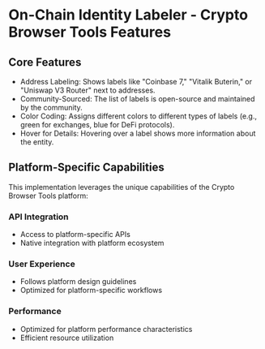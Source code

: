 # On-Chain Identity Labeler - Crypto Browser Tools Features

## Core Features
- Address Labeling: Shows labels like "Coinbase 7," "Vitalik Buterin," or "Uniswap V3 Router" next to addresses.
- Community-Sourced: The list of labels is open-source and maintained by the community.
- Color Coding: Assigns different colors to different types of labels (e.g., green for exchanges, blue for DeFi protocols).
- Hover for Details: Hovering over a label shows more information about the entity.

## Platform-Specific Capabilities
This implementation leverages the unique capabilities of the Crypto Browser Tools platform:

### API Integration
- Access to platform-specific APIs
- Native integration with platform ecosystem

### User Experience
- Follows platform design guidelines
- Optimized for platform-specific workflows

### Performance
- Optimized for platform performance characteristics
- Efficient resource utilization
